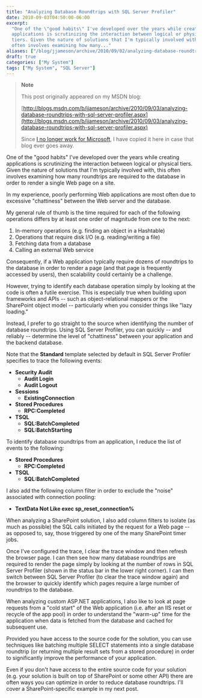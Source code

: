 ```yaml
---
title: "Analyzing Database Roundtrips with SQL Server Profiler"
date: 2010-09-03T04:50:00-06:00
excerpt:
  "One of the \"good habits\" I've developed over the years while creating
  applications is scrutinizing the interaction between logical or physical
  tiers. Given the nature of solutions that I'm typically involved with, this
  often involves examining how many..."
aliases: ["/blog/jjameson/archive/2010/09/02/analyzing-database-roundtrips-with-sql-server-profiler.aspx", "/blog/jjameson/archive/2010/09/03/analyzing-database-roundtrips-with-sql-server-profiler.aspx"]
draft: true
categories: ["My System"]
tags: ["My System", "SQL Server"]
---
```


> **Note**
>
> This post originally appeared on my MSDN blog:
>
> [http://blogs.msdn.com/b/jjameson/archive/2010/09/03/analyzing-database-roundtrips-with-sql-server-profiler.aspx](http://blogs.msdn.com/b/jjameson/archive/2010/09/03/analyzing-database-roundtrips-with-sql-server-profiler.aspx)
>
> Since
> [I no longer work for Microsoft](/blog/jjameson/2011/09/02/last-day-with-microsoft),
> I have copied it here in case that blog ever goes away.

One of the "good habits" I've developed over the years while creating
applications is scrutinizing the interaction between logical or physical tiers.
Given the nature of solutions that I'm typically involved with, this often
involves examining how many roundtrips are required to the database in order to
render a single Web page on a site.

In my experience, poorly performing Web applications are most often due to
excessive "chattiness" between the Web server and the database.

My general rule of thumb is the time required for each of the following
operations differs by at least one order of magnitude from one to the next:

1. In-memory operations (e.g. finding an object in a Hashtable)
2. Operations that require disk I/O (e.g. reading/writing a file)
3. Fetching data from a database
4. Calling an external Web service

Consequently, if a Web application typically require dozens of roundtrips to the
database in order to render a page (and that page is frequently accessed by
users), then scalability could certainly be a challenge.

However, trying to identify each database operation simply by looking at the
code is often a futile exercise. This is especially true when building upon
frameworks and APIs -- such as object-relational mappers or the SharePoint
object model -- particularly when you consider things like "lazy loading."

Instead, I prefer to go straight to the source when identifying the number of
database roundtrips. Using SQL Server Profiler, you can quickly -- and reliably
-- determine the level of "chattiness" between your application and the backend
database.

Note that the **Standard** template selected by default in SQL Server Profiler
specifies to trace the following events:

- **Security Audit**
  - **Audit Login**
  - **Audit Logout**
- **Sessions**
  - **ExistingConnection**
- **Stored Procedures**
  - **RPC:Completed**
- **TSQL**
  - **SQL:BatchCompleted**
  - **SQL:BatchStarting**

To identify database roundtrips from an application, I reduce the list of events
to the following:

- **Stored Procedures**
  - **RPC:Completed**
- **TSQL**
  - **SQL:BatchCompleted**

I also add the following column filter in order to exclude the "noise"
associated with connection pooling:

- **TextData Not Like exec sp\_reset\_connection%**

When analyzing a SharePoint solution, I also add column filters to isolate (as
much as possible) the SQL calls initiated by the request for a Web page -- as
opposed to, say, those triggered by one of the many SharePoint timer jobs.

Once I've configured the trace, I clear the trace window and then refresh the
browser page. I can then see how many database roundtrips are required to render
the page simply by looking at the number of rows in SQL Server Profiler (shown
in the status bar in the lower right corner). I can then switch between SQL
Server Profiler (to clear the trace window again) and the browser to quickly
identify which pages require a large number of roundtrips to the database.

When analyzing custom ASP.NET applications, I also like to look at page requests
from a "cold start" of the Web application (i.e. after an IIS reset or recycle
of the app pool) in order to understand the "warm-up" time for the application
when data is fetched from the database and cached for subsequent use.

Provided you have access to the source code for the solution, you can use
techniques like batching multiple SELECT statements into a single database
roundtrip (or returning multiple result sets from a stored procedure) in order
to significantly improve the performance of your application.

Even if you don't have access to the entire source code for your solution (e.g.
your solution is built on top of SharePoint or some other API) there are often
ways you can optimize in order to reduce database roundtrips. I'll cover a
SharePoint-specific example in my next post.
